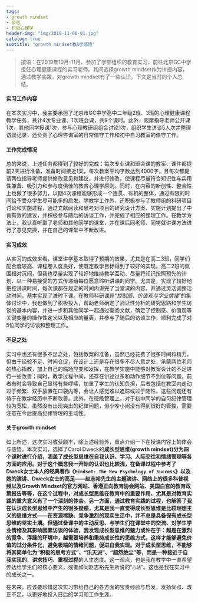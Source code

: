 ```yaml
---
tags:
- growth mindset
- 杂感
- 积极心理学
header-img: "img/2019-11-06-01.jpg"
catalog: true
subtitle: "growth mindset教&学感悟"
---
```

> 按语：在2019年10月-11月，参加了学部组织的教育实习，前往北京GC中学担任心理健康课程的实习老师。其间选择growth mindset作为讲授内容，通过教学实践，对growth mindset有了一些认识。下文是当时的个人总结。

#### 实习工作内容  
在本次实习中，我主要承担了北京市GC中学高中二年级2班、3班的心理健康课程教学任务，共计4次专业课、1次班会课，共9个课时。此外，观摩指导老师公开课1次，其他同学授课1次，参与心理教研组组会讨论1次，组织学生访谈5人次并整理访谈记录，还负责了心理咨询室的日常值守工作和初中自习教室的值守工作。
#### 工作完成情况  
总的来说，上述任务都得到了较好的完成：每次专业课和班会课的教案、课件都提前2天进行准备，准备时间接近1天，每次教案平均字数达到4000字，且每次都提请两位指导老师提供修改意见和建议，并进行修改，使课程尽量符合知识性与实用性兼备、吸引力和参与度俱佳的教育心理学原则。同时，在内容的新创性、整合性上也做了很多努力，以期4次课程能够形成一个连贯、有机的整体，通过有限的时间给予受众学生尽可能多的启发。除教学工作外，还积极参与了教师组的科研项目讨论和实施过程，通过文献阅读和思考对项目的研究设计方案、实施计划提出了中肯有效的建议，并积极参与随后的访谈工作，并完成了相应的整理工作。在教学方法上，我认真听取了老师和其他同学的课堂，并在课后同老师、同学就讲课方法进行了意见交换，并在自己的课堂中不断改进。
#### 实习成效  
从实习的成效来看，课堂讲学基本取得了预期的效果，尤其是在高二3班，同学们配合度较高、课程卷入度良好，使既定教学目标得到了较好的实现。高二2班的氛围相对沉闷，但我也尽量实现了较好地维持教学互动、尽量将知识按照预先的计划、以一种易接受的方式传递给每位愿意聆听讲课的同学。尤其是，实现了较好地把控讲课时间，每次课都在规定的时间内讲完了当堂课的内容，并通过灵活调整活动时间，基本实现了准时下课。在教师科研课题“_控制感、价值观与学业情绪_”的集体讨论中，我也做到了积极投入，帮助老师确定了验证性分析的研究思路和学生访谈的基本内容，并进一步和其他同学一起通过查阅文献，确定了控制感、价值观等关键变量的操作性定义以及相应的量表，并参与了随后的访谈工作，顺利完成了对5位同学的访谈和整理工作。
#### 不足之处  
实习中也还有很多不足之处，包括教案的准备，虽然已经花费了很多时间和精力，但由于经验不足、时间仓促，在设计上还是存在很多不尽人意之处，承蒙两位老师的热心指教，加上自己的临场应变和发挥，在教学实施中能够对教案设计的不足进行一些改善；同时，教学过程中间，还存在讲述过多和动作细节不到位等问题，前者有时会导致自己显得有些啰嗦，加重了学生的认知负担，后者包括在教室内走动过于频繁、双手放置在口袋内等，会让人感觉难以追踪或过于随性。这些问题还有待于在教学经历中不断改善。此外，在班级管理上，对于初中同学的自习纪律管理较为宽松，虽然没有出现突出的纪律问题，但小吵小闹没有得到很好的管控，需要注意在今后提高纪律管理的主动性。
#### 关于growth mindset  
如上所述，这次实习收获颇丰，除上述经验外，重点介绍一下在授课内容上的体会与感悟。本次实习，选择了Carol Dweck的**成长型思维(growth mindset)**分为四个课时进行介绍，涵盖了成长型思维在自我认识、学习、人际交往和情绪管理等各方面的应用。对于这个概念我一开始的认识也比较浅，在备课过程中参考了Dweck女士本人的经典著作《`Mindset: The New Psychology of Success`》以及她的演讲、Dweck女士的高足——赵志裕先生的主题演讲、网络上的很多科普视频以及Growth Mindset的官方网站、香港正向教育协会网站、美国白宫的教育政策报告等等，在这个过程中，对成长型思维在教育中的重要作用、尤其是对教育实践的重大意义有了一个深刻的体会。另一方面，通过教育实践的过程，也解答了我在认识成长型思维中产生的很多疑惑，尤其是我一直觉得成长型思维是比较理想主义的思维方式——在资源稀缺、竞争激烈的现实生活中，并不总是具备保有成长型思维的坚实土壤。但通过备课中的主动反思、与学生们在课堂中的交流、对学生学业情绪及其影响因素访谈的体验，我发现成长型思维的魅力或许在于：**越是在激烈的竞争、浮躁的环境中，越需要培养和秉持成长性的思维方式**，这样才能够避免价值的过分条件化，避免极端的情绪问题，促进自我实现。对于成长型思维，不能够将其简单化为“积极的思考方式”、“乐天派”、“超然绝尘”等，而是一种接近于**自我实现的**、**讲求技巧**、**重视过程**的人生态度。这一观点，也是我在教学中一直希望传达给学生们的核心要义，或者如同赵志裕先生所说的“`心法`”。这也是我在实习中的成长之一。

在未来，应该要珍惜这次实习带给自己的各方面的宝贵经验与启发，发扬优点、改正不足，以更好地投入日后的学习和工作生涯。
